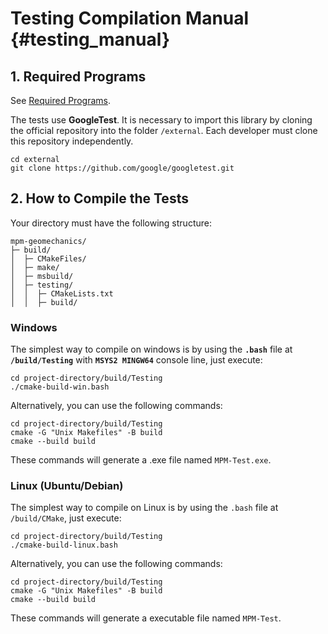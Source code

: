 # Testing Compilation Manual {#testing_manual}

## 1. Required Programs

See [Required Programs](#required_programs).

The tests use **GoogleTest**. It is necessary to import this library by cloning the official repository into the folder `/external`. Each developer must clone this repository independently.

```
cd external
git clone https://github.com/google/googletest.git
```

## 2. How to Compile the Tests

Your directory must have the following structure:

```
mpm-geomechanics/
├─ build/
│  ├─ CMakeFiles/
│  ├─ make/
│  ├─ msbuild/
│  ├─ testing/
│  │  ├─ CMakeLists.txt
│  │  ├─ build/
```

### Windows

The simplest way to compile on windows is by using the **`.bash`** file at **`/build/Testing`** with **`MSYS2 MINGW64`** console line, just execute:

```
cd project-directory/build/Testing
./cmake-build-win.bash
```

Alternatively, you can use the following commands:

```
cd project-directory/build/Testing
cmake -G "Unix Makefiles" -B build
cmake --build build
```

These commands will generate a .exe file named `MPM-Test.exe`.

### Linux (Ubuntu/Debian)

The simplest way to compile on Linux is by using the `.bash` file at `/build/CMake`, just execute:

```
cd project-directory/build/Testing
./cmake-build-linux.bash
```

Alternatively, you can use the following commands:

```
cd project-directory/build/Testing
cmake -G "Unix Makefiles" -B build
cmake --build build
```

These commands will generate a executable file named `MPM-Test`.

